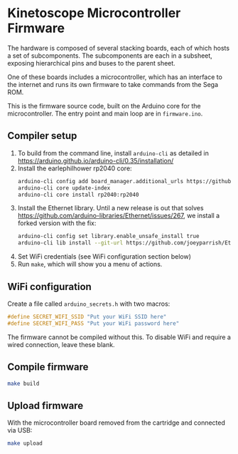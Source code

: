 # Kinetoscope Microcontroller Firmware

The hardware is composed of several stacking boards, each of which hosts a set
of subcomponents.  The subcomponents are each in a subsheet, exposing
hierarchical pins and buses to the parent sheet.

One of these boards includes a microcontroller, which has an interface to the
internet and runs its own firmware to take commands from the Sega ROM.

This is the firmware source code, built on the Arduino core for the
microcontroller.
The entry point and main loop are in `firmware.ino`.


## Compiler setup

1. To build from the command line, install `arduino-cli` as detailed in
   https://arduino.github.io/arduino-cli/0.35/installation/
2. Install the earlephilhower rp2040 core:
   ```sh
   arduino-cli config add board_manager.additional_urls https://github.com/earlephilhower/arduino-pico/releases/download/global/package_rp2040_index.json
   arduino-cli core update-index
   arduino-cli core install rp2040:rp2040
   ```
3. Install the Ethernet library.  Until a new release is out that solves
   https://github.com/arduino-libraries/Ethernet/issues/267,  we install a
   forked version with the fix:
   ```sh
   arduino-cli config set library.enable_unsafe_install true
   arduino-cli lib install --git-url https://github.com/joeyparrish/Ethernet
   ```
4. Set WiFi credentials (see WiFi configuration section below)
5. Run `make`, which will show you a menu of actions.


## WiFi configuration

Create a file called `arduino_secrets.h` with two macros:

```c++
#define SECRET_WIFI_SSID "Put your WiFi SSID here"
#define SECRET_WIFI_PASS "Put your WiFi password here"
```

The firmware cannot be compiled without this.  To disable WiFi and require a
wired connection, leave these blank.


## Compile firmware

```sh
make build
```


## Upload firmware

With the microcontroller board removed from the cartridge and connected via USB:

```sh
make upload
```
